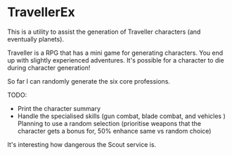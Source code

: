 # TravellerEx

This is a utility to assist the generation of Traveller characters (and eventually planets).

Traveller is a RPG that has a mini game for generating characters. 
You end up with slightly experienced adventures.
It's possible for a character to die during character generation!

So far I can randomly generate the six core professions.

TODO:
- Print the character summary
- Handle the specialised skills (gun combat, blade combat, and vehicles )
  Planning to use a random selection (prioritise weapons that the character gets a bonus for,
  50% enhance same vs random choice)

It's interesting how dangerous the Scout service is.



